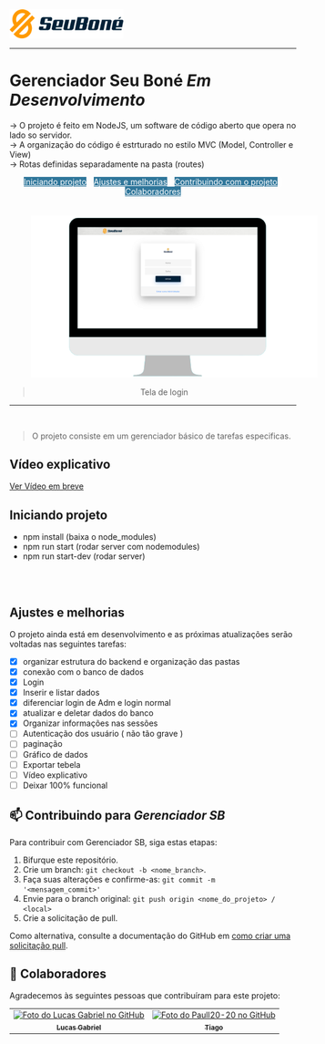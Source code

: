 <img src="public/img/sb.png" style="width: 200px;" alt="App">
<br>
<hr>

# Gerenciador Seu Boné  ***Em Desenvolvimento***

-> O projeto é feito em NodeJS, um software de código aberto que opera no lado so servidor. <br>
-> A organização do código é estrturado no estilo MVC (Model, Controller e View) <br>
-> Rotas definidas separadamente na pasta (routes)<br>

<div style="color: #ffffff; text-align: center;">
  <a class="nav-link" href="#iniciando-projeto" style="width: 250px; color: #ffffff; background-color: #30779b">Iniciando projeto</a> | 
  <a class="nav-link" href="#ajustes-e-melhorias" style="width: 250px; color: #ffffff; background-color: #30779b">Ajustes e melhorias</a> | 
  <a class="nav-link" href="#-contribuindo-para-gerenciador-sb" style="width: 250px; color: #ffffff; background-color: #30779b">Contribuindo com o projeto</a> |
  <a class="nav-link" href="#-colaboradores" style="width: 250px; color: #ffffff; background-color: #30779b">Colaboradores</a>

  <img src="public/img/login.png" alt="App" style="margin-left: 38px; text-align: center; margin-top: 20px;"> <br>
 > Tela de login
</div>


<hr>
<br>

> O projeto consiste em um gerenciador básico de tarefas especificas.

## Vídeo explicativo
[Ver Vídeo em breve]()

## Iniciando projeto
- npm install (baixa o node_modules)
- npm run start (rodar server com nodemodules)
- npm run start-dev (rodar server)
<br>
<br>

## Ajustes e melhorias

O projeto ainda está em desenvolvimento e as próximas atualizações serão voltadas nas seguintes tarefas:

- [x] organizar estrutura do backend e organização das pastas
- [x] conexão com o banco de dados
- [x] Login
- [x] Inserir e listar dados
- [x] diferenciar login de Adm e login normal
- [x] atualizar e deletar dados do banco
- [x] Organizar informações nas sessões
- [ ] Autenticação dos usuário ( não tão grave )
- [ ] paginação
- [ ] Gráfico de dados
- [ ] Exportar tebela
- [ ] Vídeo explicativo
- [ ] Deixar 100% funcional

## 📫 Contribuindo para *Gerenciador SB*

Para contribuir com Gerenciador SB, siga estas etapas:

1. Bifurque este repositório.
2. Crie um branch: `git checkout -b <nome_branch>`.
3. Faça suas alterações e confirme-as: `git commit -m '<mensagem_commit>'`
4. Envie para o branch original: `git push origin <nome_do_projeto> / <local>`
5. Crie a solicitação de pull.

Como alternativa, consulte a documentação do GitHub em [como criar uma solicitação pull](https://help.github.com/en/github/collaborating-with-issues-and-pull-requests/creating-a-pull-request).


## 🤝 Colaboradores

Agradecemos às seguintes pessoas que contribuíram para este projeto:

<table>
  <tr>
    <td align="center">
      <a href="https://github.com/lucasgf007">
        <img src="https://avatars.githubusercontent.com/u/72115800?s=400&u=6f14e8c36cc2841cfa13b16ff290ce8fba174a2f&v=4" width="100px;" alt="Foto do Lucas Gabriel no GitHub"/><br>
        <sub>
          <b>Lucas Gabriel</b>
        </sub>
      </a>
    </td>
    <td align="center">
      <a href="https://github.com/Paull20-20">
        <img src="https://avatars.githubusercontent.com/u/69013387?v=4" width="100px;" alt="Foto do Paull20-20 no GitHub"/><br>
        <sub>
          <b>Tiago</b>
        </sub>
      </a>
    </td>
  </tr>
</table>